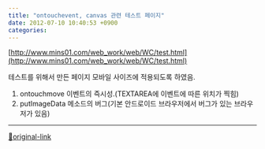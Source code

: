 ```yaml
---
title: "ontouchevent, canvas 관련 테스트 페이지"
date: 2012-07-10 10:40:53 +0900
categories: 
---
```

  

[http://www.mins01.com/web_work/web/WC/test.html](http://www.mins01.com/web_work/web/WC/test.html)  

테스트를 위해서 만든 페이지
모바일 사이즈에 적용되도록 하였음.
  

1. ontouchmove 이벤트의 즉시성.(TEXTAREA에 이벤트에 따른 위치가 찍힘)
2. putImageData 메소드의 버그(기본 안드로이드 브라우저에서 버그가 있는 브라우저가 있음)





***
[🔗original-link](http://www.mins01.com/mh/tech/read/785)